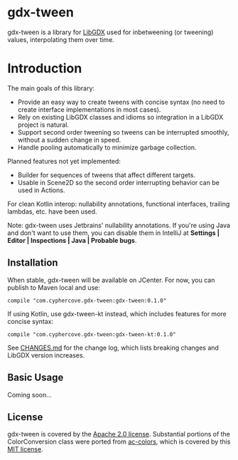# gdx-tween
gdx-tween is a library for [LibGDX](https://github.com/libgdx/libgdx) used for inbetweening (or tweening) values, 
interpolating them over time.

# Introduction
The main goals of this library:

 * Provide an easy way to create tweens with concise syntax (no need to create interface implementations in most cases).
 * Rely on existing LibGDX classes and idioms so integration in a LibGDX project is natural. 
 * Support second order tweening so tweens can be interrupted smoothly, without a sudden change in speed.
 * Handle pooling automatically to minimize garbage collection.
 
 Planned features not yet implemented:
 * Builder for sequences of tweens that affect different targets.
 * Usable in Scene2D so the second order interrupting behavior can be used in Actions.
 
For clean Kotlin interop: nullability annotations, functional interfaces, trailing lambdas, etc. have been used.

Note: gdx-tween uses Jetbrains' nullability annotations. If you're using Java and don't want to use them, you can disable
them in IntelliJ at **Settings | Editor | Inspections | Java | Probable bugs**.

## Installation
When stable, gdx-tween will be available on JCenter. For now, you can publish to Maven local and use:

    compile "com.cyphercove.gdx-tween:gdx-tween:0.1.0"
    
If using Kotlin, use gdx-tween-kt instead, which includes features for more concise syntax:

    compile "com.cyphercove.gdx-tween:gdx-tween-kt:0.1.0"

See [CHANGES.md](CHANGES.md) for the change log, which lists breaking changes and LibGDX version increases.

## Basic Usage

Coming soon...

## License

gdx-tween is covered by the [Apache 2.0 license](LICENSE.md). Substantial portions of the ColorConversion class were 
ported from [ac-colors](https://github.com/vinaypillai/ac-colors), which is covered by this [MIT license](AC-COLORS_LICENSE.md).

